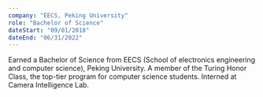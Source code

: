 ```yaml
---
company: "EECS, Peking University"
role: "Bachelor of Science"
dateStart: "09/01/2018"
dateEnd: "06/31/2022"
---
```


Earned a Bachelor of Science from EECS (School of electronics engineering and computer science), Peking University. A member of the Turing Honor Class, the top-tier program for computer science students. Interned at Camera Intelligence Lab.
